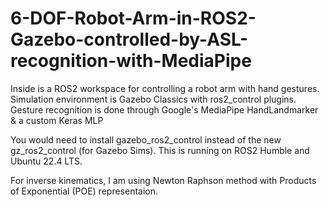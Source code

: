 # 6-DOF-Robot-Arm-in-ROS2-Gazebo-controlled-by-ASL-recognition-with-MediaPipe
Inside is a ROS2 workspace for controlling a robot arm with hand gestures. Simulation environment is Gazebo Classics with ros2_control plugins. Gesture recognition is done through Google's MediaPipe HandLandmarker &amp; a custom Keras MLP

You would need to install gazebo_ros2_control instead of the new gz_ros2_control (for Gazebo Sims). This is running on ROS2 Humble and Ubuntu 22.4 LTS. 

For inverse kinematics, I am using Newton Raphson method with Products of Exponential (POE) representaion. 

